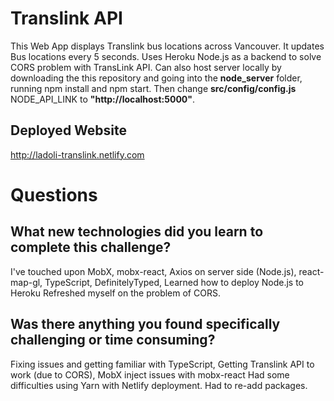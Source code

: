 # Translink API

This Web App displays Translink bus locations across Vancouver. It updates Bus locations every 5 seconds. Uses Heroku Node.js as a backend to solve CORS problem with TransLink API. Can also host server locally by downloading the this repository and going into the **node_server** folder, running npm install and npm start. Then change **src/config/config.js** NODE_API_LINK to **"http://localhost:5000"**.

## Deployed Website
http://ladoli-translink.netlify.com

# Questions
## What new technologies did you learn to complete this challenge?
I've touched upon MobX, mobx-react, Axios on server side (Node.js), react-map-gl, TypeScript, DefinitelyTyped, Learned how to deploy Node.js to Heroku
Refreshed myself on the problem of CORS.

## Was there anything you found specifically challenging or time consuming?
Fixing issues and getting familiar with TypeScript, Getting Translink API to work (due to CORS), MobX inject issues with mobx-react
Had some difficulties using Yarn with Netlify deployment. Had to re-add packages.

